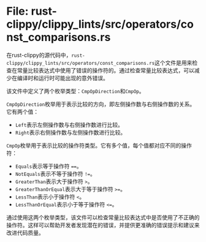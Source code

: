 # File: rust-clippy/clippy_lints/src/operators/const_comparisons.rs

在rust-clippy的源代码中，`rust-clippy/clippy_lints/src/operators/const_comparisons.rs`这个文件是用来检查在常量比较表达式中使用了错误的操作符的。通过检查常量比较表达式，可以减少在编译时和运行时可能出现的意外错误。

该文件中定义了两个枚举类型：`CmpOpDirection`和`CmpOp`。

`CmpOpDirection`枚举用于表示比较的方向，即左侧操作数与右侧操作数的关系。它有两个值：
- `Left`表示左侧操作数与右侧操作数进行比较。
- `Right`表示右侧操作数与左侧操作数进行比较。

`CmpOp`枚举用于表示比较的操作符类型。它有多个值，每个值都对应不同的操作符：
- `Equals`表示等于操作符 `==`。
- `NotEquals`表示不等于操作符 `!=`。
- `GreaterThan`表示大于操作符 `>`。
- `GreaterThanOrEqual`表示大于等于操作符 `>=`。
- `LessThan`表示小于操作符 `<`。
- `LessThanOrEqual`表示小于等于操作符 `<=`。

通过使用这两个枚举类型，该文件可以检查常量比较表达式中是否使用了不正确的操作符。这样可以帮助开发者发现潜在的错误，并提供更准确的错误提示和建议来改进代码质量。

